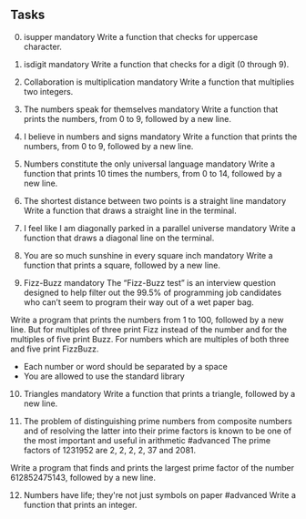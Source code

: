 ## Tasks
0. isupper
mandatory
Write a function that checks for uppercase character.

1. isdigit
mandatory
Write a function that checks for a digit (0 through 9).

2. Collaboration is multiplication
mandatory
Write a function that multiplies two integers.

3. The numbers speak for themselves
mandatory
Write a function that prints the numbers, from 0 to 9, followed by a new line.

4. I believe in numbers and signs
mandatory
Write a function that prints the numbers, from 0 to 9, followed by a new line.

5. Numbers constitute the only universal language
mandatory
Write a function that prints 10 times the numbers, from 0 to 14, followed by a new line.

6. The shortest distance between two points is a straight line
mandatory
Write a function that draws a straight line in the terminal.

7. I feel like I am diagonally parked in a parallel universe
mandatory
Write a function that draws a diagonal line on the terminal.

8. You are so much sunshine in every square inch
mandatory
Write a function that prints a square, followed by a new line.

9. Fizz-Buzz
mandatory
The “Fizz-Buzz test” is an interview question designed to help filter out the 99.5% of programming job candidates who can’t seem to program their way out of a wet paper bag.

Write a program that prints the numbers from 1 to 100, followed by a new line. But for multiples of three print Fizz instead of the number and for the multiples of five print Buzz. For numbers which are multiples of both three and five print FizzBuzz.

- Each number or word should be separated by a space
- You are allowed to use the standard library

10. Triangles
mandatory
Write a function that prints a triangle, followed by a new line.

11. The problem of distinguishing prime numbers from composite numbers and of resolving the latter into their prime factors is known to be one of the most important and useful in arithmetic
#advanced
The prime factors of 1231952 are 2, 2, 2, 2, 37 and 2081.

Write a program that finds and prints the largest prime factor of the number 612852475143, followed by a new line.

12. Numbers have life; they're not just symbols on paper
#advanced
Write a function that prints an integer.
